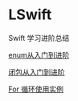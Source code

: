 # LSwift
Swift 学习进阶总结

[enum从入门到进阶](https://github.com/LengYi/LSwift/blob/master/Enum.md)

[闭包从入门到进阶](https://github.com/LengYi/LSwift/blob/master/Closure.md)

[For 循环使用实例](https://github.com/LengYi/LSwift/blob/master/For.md)